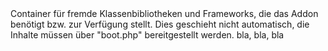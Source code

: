 <data>
<de>Container für fremde Klassenbibliotheken und Frameworks, die das Addon benötigt bzw. zur Verfügung stellt. Dies geschieht nicht automatisch, die Inhalte müssen über "boot.php" bereitgestellt werden.</de>
<en>bla, bla, bla</en>
</data>
